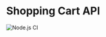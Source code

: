 # Shopping Cart API
![Node.js CI](https://github.com/metincansiper/shopping-cart-api/actions/workflows/Build.yml/badge.svg)
